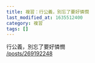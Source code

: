 ```yaml
---
title: 複習：行公義，別忘了要好憐憫
last_modified_at: 1635512400
category: 複習
tags: []
---
```


<div>行公義，別忘了要好憐憫</div>
<div><a href="/posts/269192248" target="_blank">/posts/269192248</a></div>
